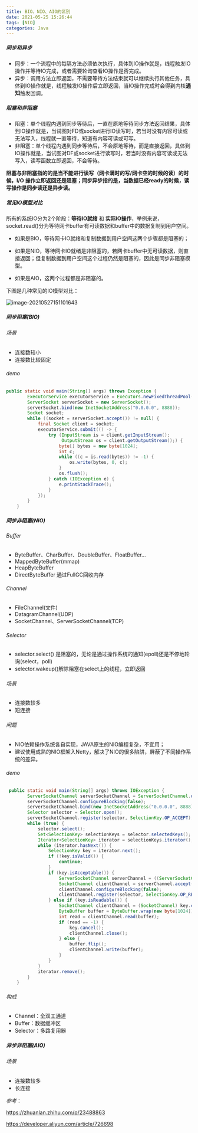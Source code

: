 ```yaml
---
title: BIO、NIO、AIO的区别
date: 2021-05-25 15:26:44
tags: [NIO]
categories: Java
---
```


##### 同步和异步

- 同步：一个流程中的每隔方法必须依次执行，具体到IO操作就是，线程触发IO操作并等待IO完成，或者需要轮询查看IO操作是否完成。
- 异步：调用方法立即返回，不需要等待方法结束就可以继续执行其他任务，具体到IO操作就是，线程触发IO操作后立即返回，当IO操作完成时会得到内核**通知**触发回调。

##### 阻塞和非阻塞

- 阻塞：单个线程内遇到同步等待后，一直在原地等待同步方法返回结果，具体到IO操作就是，当试图对FD或socket进行IO读写时，若当时没有内容可读或无法写入，线程就一直等待，知道有内容可读或可写。
- 非阻塞：单个线程内遇到同步等待后，不会原地等待，而是直接返回，具体到IO操作就是，当试图对DF或socket进行读写时，若当时没有内容可读或无法写入，读写函数立即返回，不会等待。

**阻塞与非阻塞指的的是当不能进行读写（网卡满时的写/网卡空的时候的读）的时候，I/O 操作立即返回还是阻塞；同步异步指的是，当数据已经ready的时候，读写操作是同步读还是异步读。**

##### 常见IO模型对比

所有的系统IO分为2个阶段：**等待IO就绪** 和 **实际IO操作**，举例来说，socket.read()分为等待网卡buffer有可读数据和buffer中的数据复制到用户空间。

- 如果是BIO，等待网卡IO就绪和复制数据到用户空间这两个步骤都是阻塞的；

- 如果是NIO，等待网卡IO就绪是非阻塞的，若网卡buffer中无可读数据，则直接返回；但复制数据到用户空间这个过程仍然是阻塞的，因此是同步非阻塞模型。

- 如果是AIO，这两个过程都是非阻塞的。

下图是几种常见的IO模型对比：

![image-20210527151101643](https://i.loli.net/2021/05/27/8mfnS3iXq67xlsw.png)



##### 同步阻塞(BIO)

###### 场景

- 连接数较小
- 连接数比较固定

###### demo

```java
public static void main(String[] args) throws Exception {
        ExecutorService executorService = Executors.newFixedThreadPool(10);
        ServerSocket serverSocket = new ServerSocket();
        serverSocket.bind(new InetSocketAddress("0.0.0.0", 8888));
        Socket socket;
        while ((socket = serverSocket.accept()) != null) {
            final Socket client = socket;
            executorService.submit(() -> {
                try (InputStream is = client.getInputStream();
                     OutputStream os = client.getOutputStream();) {
                    byte[] bytes = new byte[1024];
                    int c;
                    while ((c = is.read(bytes)) != -1) {
                        os.write(bytes, 0, c);
                    }
                    os.flush();
                } catch (IOException e) {
                    e.printStackTrace();
                }
            });
        }
    }
```

##### 同步非阻塞(NIO)

###### Buffer

- ByteBuffer、CharBuffer、DoubleBuffer、FloatBuffer...
- MappedByteBuffer(mmap)
- HeapByteBuffer
- DirectByteBuffer  通过FullGC回收内存

###### Channel

- FileChannel(文件)
- DatagramChannel(UDP)
- SocketChannel、ServerSocketChannel(TCP)

###### Selector

- selector.select() 是阻塞的，无论是通过操作系统的通知(epoll)还是不停地轮询(select，poll)
- selector.wakeup()解除阻塞在select上的线程，立即返回

###### 场景

- 连接数较多
- 短连接

###### 问题

- NIO依赖操作系统各自实现，JAVA原生的NIO编程复杂，不宜用；
- 建议使用成熟的NIO框架入Netty，解决了NIO的很多陷阱，屏蔽了不同操作系统的差异。

###### demo

```java
 public static void main(String[] args) throws IOException {
        ServerSocketChannel serverSocketChannel = ServerSocketChannel.open();
        serverSocketChannel.configureBlocking(false);
        serverSocketChannel.bind(new InetSocketAddress("0.0.0.0", 8888));
        Selector selector = Selector.open();
        serverSocketChannel.register(selector, SelectionKey.OP_ACCEPT);
        while (true) {
            selector.select();
            Set<SelectionKey> selectionKeys = selector.selectedKeys();
            Iterator<SelectionKey> iterator = selectionKeys.iterator();
            while (iterator.hasNext()) {
                SelectionKey key = iterator.next();
                if (!key.isValid()) {
                    continue;
                }
                if (key.isAcceptable()) {
                    ServerSocketChannel serverChannel = ((ServerSocketChannel) key.channel());
                    SocketChannel clientChannel = serverChannel.accept();
                    clientChannel.configureBlocking(false);
                    clientChannel.register(selector, SelectionKey.OP_READ);
                } else if (key.isReadable()) {
                    SocketChannel clientChannel = (SocketChannel) key.channel();
                    ByteBuffer buffer = ByteBuffer.wrap(new byte[1024]);
                    int read = clientChannel.read(buffer);
                    if (read == -1) {
                        key.cancel();
                        clientChannel.close();
                    } else {
                        buffer.flip();
                        clientChannel.write(buffer);
                    }
                }
            }
            iterator.remove();
        }
    }
```



###### 构成

- Channel：全双工通道
- Buffer：数据缓冲区
- Selector：多路复用器

##### 异步非阻塞(AIO)

###### 场景

- 连接数较多
- 长连接



*参考*：

https://zhuanlan.zhihu.com/p/23488863

https://developer.aliyun.com/article/726698





